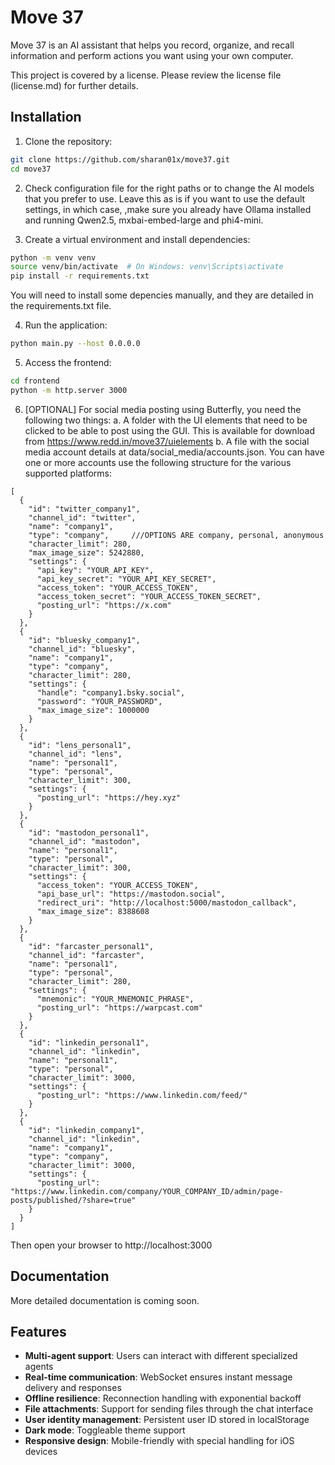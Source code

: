 # Move 37

Move 37 is an AI assistant that helps you record, organize, and recall information and perform actions you want using your own computer. 

This project is covered by a license. Please review the license file (license.md) for further details.


## Installation

1. Clone the repository:
```bash
git clone https://github.com/sharan01x/move37.git
cd move37
```

2. Check configuration file for the right paths or to change the AI models that you prefer to use. Leave this as is if you want to use the default settings, in which case, ,make sure you already have Ollama installed and running Qwen2.5, mxbai-embed-large and phi4-mini. 

3. Create a virtual environment and install dependencies:
```bash
python -m venv venv
source venv/bin/activate  # On Windows: venv\Scripts\activate
pip install -r requirements.txt
```
You will need to install some depencies manually, and they are detailed in the requirements.txt file.


4. Run the application:
```bash
python main.py --host 0.0.0.0
```

5. Access the frontend:
```bash
cd frontend
python -m http.server 3000
```

6. [OPTIONAL] For social media posting using Butterfly, you need the following two things:
a. A folder with the UI elements that need to be clicked to be able to post using the GUI. This is available for download from https://www.redd.in/move37/uielements
b. A file with the social media account details at data/social_media/accounts.json. You can have one or more accounts use the following structure for the various supported platforms:

```
[
  {
    "id": "twitter_company1",
    "channel_id": "twitter",
    "name": "company1",
    "type": "company",     ///OPTIONS ARE company, personal, anonymous
    "character_limit": 280,
    "max_image_size": 5242880,
    "settings": {
      "api_key": "YOUR_API_KEY",
      "api_key_secret": "YOUR_API_KEY_SECRET",
      "access_token": "YOUR_ACCESS_TOKEN",
      "access_token_secret": "YOUR_ACCESS_TOKEN_SECRET",
      "posting_url": "https://x.com"
    }
  },
  {
    "id": "bluesky_company1",
    "channel_id": "bluesky",
    "name": "company1",
    "type": "company",
    "character_limit": 280,
    "settings": {
      "handle": "company1.bsky.social",
      "password": "YOUR_PASSWORD",
      "max_image_size": 1000000
    }
  },
  {
    "id": "lens_personal1",
    "channel_id": "lens",
    "name": "personal1",
    "type": "personal",
    "character_limit": 300,
    "settings": {
      "posting_url": "https://hey.xyz"
    }
  },
  {
    "id": "mastodon_personal1",
    "channel_id": "mastodon",
    "name": "personal1",
    "type": "personal",
    "character_limit": 300,
    "settings": {
      "access_token": "YOUR_ACCESS_TOKEN",
      "api_base_url": "https://mastodon.social",
      "redirect_uri": "http://localhost:5000/mastodon_callback",
      "max_image_size": 8388608
    }
  },
  {
    "id": "farcaster_personal1",
    "channel_id": "farcaster",
    "name": "personal1",
    "type": "personal",
    "character_limit": 280,
    "settings": {
      "mnemonic": "YOUR_MNEMONIC_PHRASE",
      "posting_url": "https://warpcast.com"
    }
  },
  {
    "id": "linkedin_personal1",
    "channel_id": "linkedin",
    "name": "personal1",
    "type": "personal",
    "character_limit": 3000,
    "settings": {
      "posting_url": "https://www.linkedin.com/feed/"
    }
  },
  {
    "id": "linkedin_company1",
    "channel_id": "linkedin",
    "name": "company1",
    "type": "company",
    "character_limit": 3000,
    "settings": {
      "posting_url": "https://www.linkedin.com/company/YOUR_COMPANY_ID/admin/page-posts/published/?share=true"
    }
  }
]
```

Then open your browser to http://localhost:3000

## Documentation

More detailed documentation is coming soon.


## Features

- **Multi-agent support**: Users can interact with different specialized agents
- **Real-time communication**: WebSocket ensures instant message delivery and responses
- **Offline resilience**: Reconnection handling with exponential backoff
- **File attachments**: Support for sending files through the chat interface
- **User identity management**: Persistent user ID stored in localStorage
- **Dark mode**: Toggleable theme support
- **Responsive design**: Mobile-friendly with special handling for iOS devices